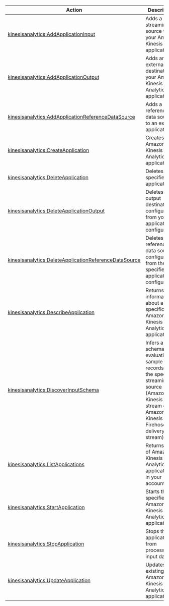 | Action | Description | Resource | Condition |
| --- | --- | --- | --- |
| [kinesisanalytics:AddApplicationInput](http://docs.aws.amazon.com/kinesisanalytics/latest/dev/API_AddApplicationInput.html) | Adds a streaming source to your Amazon Kinesis application. | arn:aws:kinesisanalytics:$region:$account:application/$application-name | - |
| [kinesisanalytics:AddApplicationOutput](http://docs.aws.amazon.com/kinesisanalytics/latest/dev/API_AddApplicationOutput.html) | Adds an external destination to your Amazon Kinesis Analytics application. | arn:aws:kinesisanalytics:$region:$account:application/$application-name | - |
| [kinesisanalytics:AddApplicationReferenceDataSource](http://docs.aws.amazon.com/kinesisanalytics/latest/dev/API_AddApplicationReferenceDataSource.html) | Adds a reference data source to an existing application. | arn:aws:kinesisanalytics:$region:$account:application/$application-name | - |
| [kinesisanalytics:CreateApplication](http://docs.aws.amazon.com/kinesisanalytics/latest/dev/API_CreateApplication.html) | Creates an Amazon Kinesis Analytics application. | arn:aws:kinesisanalytics:$region:$account:application/$application-name | - |
| [kinesisanalytics:DeleteApplication](http://docs.aws.amazon.com/kinesisanalytics/latest/dev/API_DeleteApplication.html) | Deletes the specified application. | arn:aws:kinesisanalytics:$region:$account:application/$application-name | - |
| [kinesisanalytics:DeleteApplicationOutput](http://docs.aws.amazon.com/kinesisanalytics/latest/dev/API_DeleteApplicationOutput.html) | Deletes output destination configuration from your application configuration. | arn:aws:kinesisanalytics:$region:$account:application/$application-name | - |
| [kinesisanalytics:DeleteApplicationReferenceDataSource](http://docs.aws.amazon.com/kinesisanalytics/latest/dev/API_DeleteApplicationReferenceDataSource.html) | Deletes a reference data source configuration from the specified application configuration. | arn:aws:kinesisanalytics:$region:$account:application/$application-name | - |
| [kinesisanalytics:DescribeApplication](http://docs.aws.amazon.com/kinesisanalytics/latest/dev/API_DescribeApplication.html) | Returns information about a specific Amazon Kinesis Analytics application. | arn:aws:kinesisanalytics:$region:$account:application/$application-name | - |
| [kinesisanalytics:DiscoverInputSchema](http://docs.aws.amazon.com/kinesisanalytics/latest/dev/API_DiscoverInputSchema.html) | Infers a schema by evaluating sample records on the specified streaming source (Amazon Kinesis stream or Amazon Kinesis Firehose delivery stream). | * | - |
| [kinesisanalytics:ListApplications](http://docs.aws.amazon.com/kinesisanalytics/latest/dev/API_ListApplications.html) | Returns a list of Amazon Kinesis Analytics applications in your account. | * | - |
| [kinesisanalytics:StartApplication](http://docs.aws.amazon.com/kinesisanalytics/latest/dev/API_StartApplication.html) | Starts the specified Amazon Kinesis Analytics application. | arn:aws:kinesisanalytics:$region:$account:application/$application-name | - |
| [kinesisanalytics:StopApplication](http://docs.aws.amazon.com/kinesisanalytics/latest/dev/API_StopApplication.html) | Stops the application from processing input data. | arn:aws:kinesisanalytics:$region:$account:application/$application-name | - |
| [kinesisanalytics:UpdateApplication](http://docs.aws.amazon.com/kinesisanalytics/latest/dev/API_UpdateApplication.html) | Updates an existing Amazon Kinesis Analytics application. | arn:aws:kinesisanalytics:$region:$account:application/$application-name | - |


